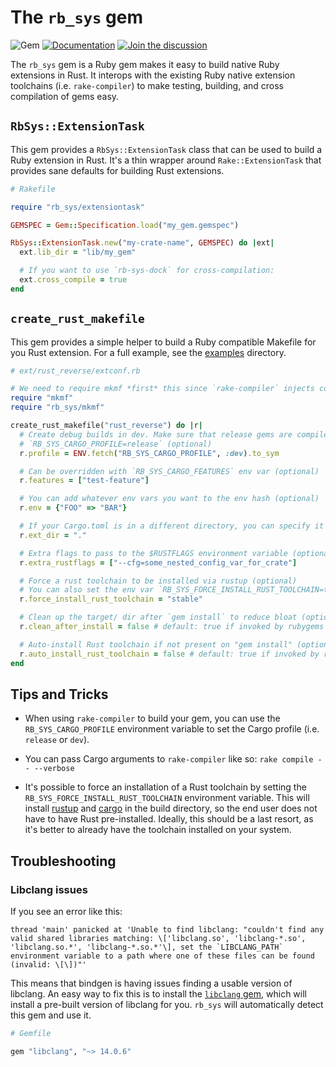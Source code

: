 # The `rb_sys` gem

![Gem](https://img.shields.io/gem/v/rb_sys)
[![Documentation](https://img.shields.io/badge/docs-rdoc.info-blue.svg)](https://www.rubydoc.info/gems/rb_sys/frames)
[![Join the discussion](https://img.shields.io/badge/slack-chat-blue.svg)](https://join.slack.com/t/oxidize-rb/shared_invite/zt-16zv5tqte-Vi7WfzxCesdo2TqF_RYBCw)

The `rb_sys` gem is a Ruby gem makes it easy to build native Ruby extensions in Rust. It interops with the existing Ruby
native extension toolchains (i.e. `rake-compiler`) to make testing, building, and cross compilation of gems easy.

## `RbSys::ExtensionTask`

This gem provides a `RbSys::ExtensionTask` class that can be used to build a Ruby extension in Rust. It's a thin wrapper
around `Rake::ExtensionTask` that provides sane defaults for building Rust extensions.

```ruby
# Rakefile

require "rb_sys/extensiontask"

GEMSPEC = Gem::Specification.load("my_gem.gemspec")

RbSys::ExtensionTask.new("my-crate-name", GEMSPEC) do |ext|
  ext.lib_dir = "lib/my_gem"

  # If you want to use `rb-sys-dock` for cross-compilation:
  ext.cross_compile = true
end
```

## `create_rust_makefile`

This gem provides a simple helper to build a Ruby compatible Makefile for you Rust extension. For a full example, see
the [examples](./../examples) directory.

```ruby
# ext/rust_reverse/extconf.rb

# We need to require mkmf *first* this since `rake-compiler` injects code here for cross compilation
require "mkmf"
require "rb_sys/mkmf"

create_rust_makefile("rust_reverse") do |r|
  # Create debug builds in dev. Make sure that release gems are compiled with
  # `RB_SYS_CARGO_PROFILE=release` (optional)
  r.profile = ENV.fetch("RB_SYS_CARGO_PROFILE", :dev).to_sym

  # Can be overridden with `RB_SYS_CARGO_FEATURES` env var (optional)
  r.features = ["test-feature"]

  # You can add whatever env vars you want to the env hash (optional)
  r.env = {"FOO" => "BAR"}

  # If your Cargo.toml is in a different directory, you can specify it here (optional)
  r.ext_dir = "."

  # Extra flags to pass to the $RUSTFLAGS environment variable (optional)
  r.extra_rustflags = ["--cfg=some_nested_config_var_for_crate"]

  # Force a rust toolchain to be installed via rustup (optional)
  # You can also set the env var `RB_SYS_FORCE_INSTALL_RUST_TOOLCHAIN=true`
  r.force_install_rust_toolchain = "stable"

  # Clean up the target/ dir after `gem install` to reduce bloat (optional)
  r.clean_after_install = false # default: true if invoked by rubygems

  # Auto-install Rust toolchain if not present on "gem install" (optional)
  r.auto_install_rust_toolchain = false # default: true if invoked by rubygems
end
```

## Tips and Tricks

- When using `rake-compiler` to build your gem, you can use the `RB_SYS_CARGO_PROFILE` environment variable to set the
  Cargo profile (i.e. `release` or `dev`).

- You can pass Cargo arguments to `rake-compiler` like so: `rake compile -- --verbose`

- It's possible to force an installation of a Rust toolchain by setting the `RB_SYS_FORCE_INSTALL_RUST_TOOLCHAIN`
  environment variable. This will install [rustup](https://rustup.rs/) and [cargo](https://crates.io/) in the build
  directory, so the end user does not have to have Rust pre-installed. Ideally, this should be a last resort, as it's
  better to already have the toolchain installed on your system.

## Troubleshooting

### Libclang issues

If you see an error like this:

```
thread 'main' panicked at 'Unable to find libclang: "couldn't find any valid shared libraries matching: \['libclang.so', 'libclang-*.so', 'libclang.so.*', 'libclang-*.so.*'\], set the `LIBCLANG_PATH` environment variable to a path where one of these files can be found (invalid: \[\])"'
```

This means that bindgen is having issues finding a usable version of libclang. An easy way to fix this is to install the
[`libclang` gem](https://github.com/oxidize-rb/libclang-rb), which will install a pre-built version of libclang for you.
`rb_sys` will automatically detect this gem and use it.

```ruby
# Gemfile

gem "libclang", "~> 14.0.6"
```
